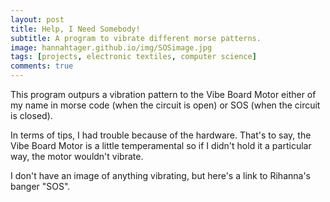 ```yaml
---
layout: post
title: Help, I Need Somebody!
subtitle: A program to vibrate different morse patterns. 
image: hannahtager.github.io/img/SOSimage.jpg
tags: [projects, electronic textiles, computer science]
comments: true
---
```


This program outpurs a vibration pattern to the Vibe Board Motor either of my name in morse code
 (when the circuit is open) or SOS (when the circuit is closed).
 
 In terms of tips, I had trouble because of the hardware. That's to say, the Vibe Board Motor is a little temperamental so if I didn't hold it a particular way, the motor wouldn't vibrate. 
 
 
 I don't have an image of anything vibrating, but here's a link to Rihanna's banger "SOS". 

